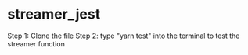 # streamer_jest
Step 1: Clone the file
Step 2: type "yarn test" into the terminal to test the streamer function
